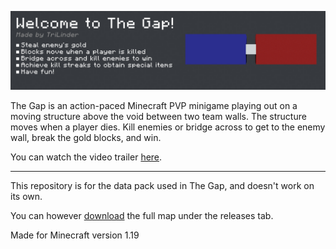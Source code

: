 ![thegap_lobby_banner1.jpg](readme_imgs/thegap_lobby_banner1.jpg)

The Gap is an action-paced Minecraft PVP minigame playing out on a moving structure above the void between two team walls. The structure moves when a player dies. Kill enemies or bridge across to get to the enemy wall, break the gold blocks, and win.

You can watch the video trailer [here](https://www.youtube.com/watch?v=opldnz5Xdrk).

---

This repository is for the data pack used in The Gap, and doesn't work on its own.

You can however [download](https://github.com/TriLinder/TheGap/releases/latest/download/TheGap.zip) the full map under the releases tab.



Made for Minecraft version 1.19
